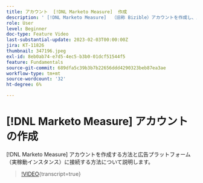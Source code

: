 ```yaml
---
title: アカウント  [!DNL Marketo Measure]  作成
description: ' [!DNL Marketo Measure]  （旧称 Bizible）アカウントを作成し、広告プラットフォーム（実稼動インスタンス）に接続します。'
role: User
level: Beginner
doc-type: Feature Video
last-substantial-update: 2023-02-03T00:00:00Z
jira: KT-11826
thumbnail: 347196.jpeg
exl-id: 8eb0ab74-e7d5-4ec5-b3b0-01dcf51544f5
feature: Fundamentals
source-git-commit: 689dfa5c39b3b7b22656ddd4290323beb87ea3ae
workflow-type: tm+mt
source-wordcount: '32'
ht-degree: 6%

---
```


# [!DNL Marketo Measure] アカウントの作成

[!DNL Marketo Measure] アカウントを作成する方法と広告プラットフォーム（実稼動インスタンス）に接続する方法について説明します。

>[!VIDEO](https://video.tv.adobe.com/v/3421327/?learn=on&captions=jpn){transcript=true}
